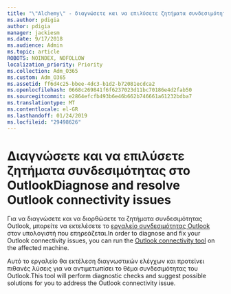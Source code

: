 ```yaml
---
title: "\"Alchemy\" - διαγνώσετε και να επιλύσετε ζητήματα συνδεσιμότητας στο Outlook"
ms.author: pdigia
author: pdigia
manager: jackiesm
ms.date: 9/17/2018
ms.audience: Admin
ms.topic: article
ROBOTS: NOINDEX, NOFOLLOW
localization_priority: Priority
ms.collection: Adm_O365
ms.custom: Adm_O365
ms.assetid: ff6d4c25-bbee-4dc3-b1d2-b72081ecdca2
ms.openlocfilehash: 0668c269841f6f6237023d11bc70186e4d2fab50
ms.sourcegitcommit: e2864efcfb493b6e46b662b746661a61232bdba7
ms.translationtype: MT
ms.contentlocale: el-GR
ms.lasthandoff: 01/24/2019
ms.locfileid: "29498626"
---
```

# <a name="diagnose-and-resolve-outlook-connectivity-issues"></a><span data-ttu-id="4f05e-102">Διαγνώσετε και να επιλύσετε ζητήματα συνδεσιμότητας στο Outlook</span><span class="sxs-lookup"><span data-stu-id="4f05e-102">Diagnose and resolve Outlook connectivity issues</span></span>

<span data-ttu-id="4f05e-103">Για να διαγνώσετε και να διορθώσετε τα ζητήματα συνδεσιμότητας Outlook, μπορείτε να εκτελέσετε το [εργαλείο συνδεσιμότητας Outlook](https://aka.ms/SaRA-OutlookDisconnect) στον υπολογιστή που επηρεάζεται.</span><span class="sxs-lookup"><span data-stu-id="4f05e-103">In order to diagnose and fix your Outlook connectivity issues, you can run the [Outlook connectivity tool](https://aka.ms/SaRA-OutlookDisconnect) on the affected machine.</span></span> 
  
<span data-ttu-id="4f05e-104">Αυτό το εργαλείο θα εκτέλεση διαγνωστικών ελέγχων και προτείνει πιθανές λύσεις για να αντιμετωπίσει το θέμα συνδεσιμότητας του Outlook.</span><span class="sxs-lookup"><span data-stu-id="4f05e-104">This tool will perform diagnostic checks and suggest possible solutions for you to address the Outlook connectivity issue.</span></span>
  

